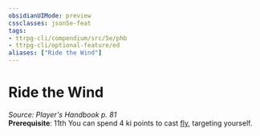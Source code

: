 ```yaml
---
obsidianUIMode: preview
cssclasses: json5e-feat
tags:
- ttrpg-cli/compendium/src/5e/phb
- ttrpg-cli/optional-feature/ed
aliases: ["Ride the Wind"]
---
```

# Ride the Wind
*Source: Player's Handbook p. 81*  
**Prerequisite**: 11th
You can spend 4 ki points to cast [fly](3-Mechanics/CLI/spells/fly.md), targeting yourself.